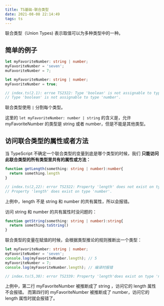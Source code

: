 ```yaml
---
title: TS基础-联合类型
date: 2021-08-08 22:14:49
tags: ts
---
```


联合类型（Union Types) 表示取值可以为多种类型中的一种。

## 简单的例子

```ts
let myFavoriteNumber: string | number;
myFavoriteNumber = 'seven';
muFavoriteNumber = 7;
```

```ts
let myFavoriteNumber: string | number;
myFavoriteNumber = true;

// index.ts(2.1): erroe TS2322: Type 'boolean' is not assignable to type 'string | number'.
// Type 'boolean' is not assignable to type 'number'.
```
<!-- more -->

联合类型使用 `|` 分割每个类型。

这里的 `let myFavoriteNumber: number | string` 的含义是，允许 myFavoriteNumber 的类型是 string 或者 number，但是不能是其他类型。

## 访问联合类型的属性或者方法

当 TypeScript 不确定一个联合类型的变量到底是哪个类型的时候，我们 **只能访问此联合类型的所有类型里共有的属性或方法：**

```ts
function getLength(something: string | number):number{
  return something.length
}

// index.ts(2,22): error TS2322: Property 'length' does not exist on type 'string | number'.
// Property 'length' does exist on type 'number'.
```

上例中，length 不是 string 和 number 的共有属性，所以会报错。

访问 string 和 number 的共有属性时没问题的：

```ts
function getString(something: string | number):string{  
  return something.toString()
}
```

联合类型的变量在赋值的时候，会根据类型推论的规则推断出一个类型：

```ts
let myFavoriteNumber: string | number;
myFavoriteNumber = 'seven';
console.log(myFavoriteNumber.length); // 5
myFavoriteNumber = 7;
console.log(myFavoriteNumber.length); // 编译时报错

// index.ts(5,30): error TS2339: Property 'length'does exist on type 'number'.
```

上例中，第二行 myFavoriteNumber 被推断成了 string ，访问它的 length 属性不会报错。
而第四行的 myFavoriteNumber 被推断成了 number，访问它的 length 属性时就会报错了。
